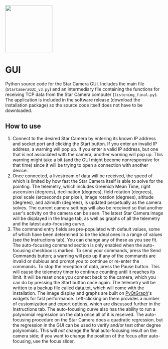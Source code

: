 <img src="https://avatars0.githubusercontent.com/u/13680500?s=280&v=4" width="150">

GUI
===
Python source code for the Star Camera GUI. Includes the main file (`StarCameraGUI_v3.py`) and an intermediary file containing the functions for receiving TCP data from the Star Camera computer (`listening_final.py`). The application is included in the software release (download the installation package) so the source code itself does not have to be downloaded.

How to use
---
1. Connect to the desired Star Camera by entering its known IP address and socket port and clicking the Start button. If you enter an invalid IP address, a warning will pop up. If you enter a valid IP address, but one that is not associated with the camera, another warning will pop up. This warning might take a bit (and the GUI might become nonresponsive for that time) since it will be trying to open a connection with another device.
2. Once connected, a livestream of data will be received, the speed of which is limited by how fast the Star Camera itself is able to solve for the pointing. The telemetry, which includes Greenich Mean Time, right ascension (degrees), declination (degrees), field rotation (degrees), pixel scale (arcseconds per pixel), image rotation (degrees), altitude (degrees), and azimuth (degrees), is updated perpetually as the camera solves. The current camera settings will also be received so that another user's activity on the camera can be seen. The latest Star Camera image will be displayed in the Image tab, as well as graphs of all the telemetry and the latest auto-focusing curve.
3. The command entry fields are pre-populated with default values, some of which have been determined to be the ideal ones in a range of values (see the Instructions tab). You can change any of these as you see fit. The auto-focusing command section is only enabled when the auto-focusing checkbox is marked. To send your commands, press the Send Commands button; a warning will pop up if any of the commands are invalid or dubious and prompt you to continue or re-enter the commands. To stop the reception of data, press the Pause button. This will cause the telemetry timer to continue counting until it reaches its limit. It will be reset once you connect back to the camera, which you can do by pressing the Start button once again. The telemetry will be written to a backup file called data.txt, which will come with the installation. The image display and graphs are built on [PyQtGraph](www.pyqtgraph.org "PyQtGraph Homepage")'s widgets for fast performance. Left-clicking on them provides a number of customization and export options, which are discussed further in the Instructions tab. The auto-focusing curve also has the ability to run a polynomial regression on the data once all of it is received. The auto-focusing procedure on the Star Camera does a quadratic regression, but the regression in the GUI can be used to verify and/or test other degree polynomials. This will *not* change the final auto-focusing result on the camera side; if you want to change the position of the focus after auto-focusing, use the focus slider. 
